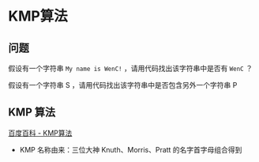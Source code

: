 KMP算法
===

问题
---

假设有一个字符串  `My name is WenC!` ，请用代码找出该字符串中是否有 `WenC` ？

假设有一个字符串 S ，请用代码找出该字符串中是否包含另外一个字符串 P



KMP 算法
---

[百度百科 - KMP算法](https://baike.baidu.com/item/kmp%E7%AE%97%E6%B3%95/10951804)

- KMP 名称由来：三位大神 Knuth、Morris、Pratt 的名字首字母组合得到